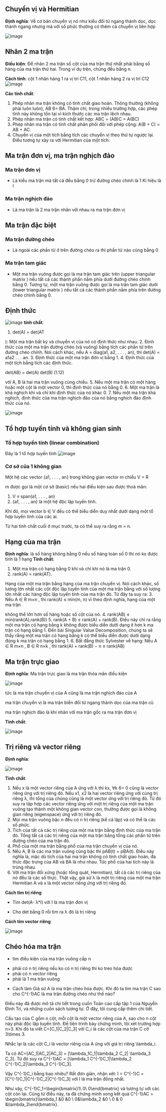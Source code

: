 ## Chuyển vị và Hermitian
**Định nghĩa**: Về cơ bản chuyển vị nó như kiểu đổi từ ngang thành dọc, dọc thành ngang nhưng mà với số phức thường có thêm cả chuyển vị liên
hợp

![image](https://user-images.githubusercontent.com/45547213/61581519-84c55d00-ab49-11e9-9052-945cf994c305.png)

## Nhân 2 ma trận
**Điều kiện**: Để nhân 2 ma trận số cột của ma trận thứ nhất phải bằng số hàng của ma trận thứ
hai. Trong ví dụ trên, chúng đều bằng n.

**Cách tính**: cột 1 nhân hàng 1 ra vị trí C11, cột 1 nhân hàng 2 ra vị trí C12
![image](https://user-images.githubusercontent.com/45547213/61581592-a4a95080-ab4a-11e9-9fae-ef85659f3e5d.png)

**Các tính chất**:
1. Phép nhân ma trận không có tính chất giao hoán. Thông thường (không phải luôn luôn),
AB 6= BA. Thậm chí, trong nhiều trường hợp, các phép tính này không tồn tại vì kích
thước các ma trận lệch nhau.
2. Phép nhân ma trận có tính chất kết hợp: ABC = (AB)C = A(BC)
3. Phép nhân ma trận có tính chất phân phối đối với phép cộng: A(B + C) = AB + AC.
4. Chuyển vị của một tích bằng tích các chuyển vị theo thứ tự ngược lại. Điều tương tự xảy
ra với Hermitian của một tích:


## Ma trận đơn vị, ma trận nghịch đảo
### Ma trận đơn vị
- Là kiểu ma trận mà tất cả đều bằng 0 trừ đường chéo chính là 1 Kí hiệu là I

### Ma trận nghịch đảo
- Là ma trận là 2 ma trận nhân với nhau ra ma trận đơn vị

## Ma trận đặc biệt
### Ma trận đường chéo
- Là ngoài các phần tử ở trên đường chéo ra thì phần tử nào cũng bằng 0

### Ma trận tam giác
- Một ma trận vuông được gọi là ma trận tam giác trên (upper triangular matrix ) nếu tất cả
các thành phần nằm phía dưới đường chéo chính bằng 0. Tương tự, một ma trận vuông được
gọi là ma trận tam giác dưới (lower triangular matrix ) nếu tất cả các thành phần nằm phía
trên đường chéo chính bằng 0.

## Định thức
![image](https://user-images.githubusercontent.com/45547213/61582295-551b5280-ab53-11e9-8bd1-7a3cac39cb02.png)
**tính chất**:
1. det(A) = det(AT

): Một ma trận bất kỳ và chuyển vị của nó có định thức như nhau.
2. Định thức của một ma trận đường chéo (và vuông) bằng tích các phần tử trên đường chéo
chính. Nói cách khác, nếu A = diag(a1, a2, . . . , an), thì det(A) = a1a2 . . . an.
3. Định thức của một ma trận đơn vị bằng 1.
4. Định thức của một tích bằng tích các định thức.

det(AB) = det(A) det(B) (1.12)

với A, B là hai ma trận vuông cùng chiều.
5. Nếu một ma trận có một hàng hoặc một cột là một vector 0, thì định thức của nó bằng 0.
6. Một ma trận là khả nghịch khi và chỉ khi định thức của nó khác 0.
7. Nếu một ma trận khả nghịch, định thức của ma trận nghịch đảo của nó bằng nghịch đảo
định thức của nó.

![image](https://user-images.githubusercontent.com/45547213/61582318-87c54b00-ab53-11e9-8ea5-fb5c0688317e.png)

## Tổ hợp tuyến tính và không gian sinh
### Tổ hợp tuyến tính (linear combination)
Đây là 1 tổ hợp tuyến tính
![image](https://user-images.githubusercontent.com/45547213/61582352-03bf9300-ab54-11e9-85ce-af02628f7254.png)

### Cơ sở của 1 không gian
Một hệ các vector {a1, . . . , an} trong không gian vector m chiều V = R

m được gọi là một cơ sở (basic) nếu hai điều kiện sau được thoả mãn:
1. V ≡ span(a1, . . . , an)
2. {a1, . . . , an} là một hệ độc lập tuyến tính.

Khi đó, mọi vector b ∈ V đều có thể biểu diễn duy nhất dưới dạng một tổ hợp tuyến tính
của các ai.

Từ hai tính chất cuối ở mục trước, ta có thể suy ra rằng m = n.


## Hạng của ma trận
**Định nghĩa**: là số hàng không bằng 0 nếu số hàng toàn số 0 thì nó ko được tính là 1 hạng
**Tính chất**: 
1. Một ma trận có hạng bằng 0 khi và chỉ khi nó là ma trận 0.
2. rank(A) = rank(AT). 

Hạng của một ma trận bằng hạng của ma trận chuyển vị. Nói cách
khác, số lượng lớn nhất các cột độc lập tuyến tính của một ma trận bằng với số lượng
lớn nhất các hàng độc lập tuyến tính của ma trận đó. Từ đây ta suy ra:
3. Nếu A ∈ R
m×n
, thì rank(A) ≤ min(m, n) vì theo định nghĩa, hạng của một ma trận

không thể lớn hơn số hàng hoặc số cột của nó.
4. rank(AB) ≤ min(rank(A),rank(B))
5. rank(A + B) ≤ rank(A) + rank(B). Điều này chỉ ra rằng một ma trận có hạng bằng k
không được biểu diễn dưới dạng ít hơn k ma trận có hạng bằng 1. Đến bài Singular Value
Decomposition, chúng ta sẽ thấy rằng một ma trận có hạng bằng k có thể biểu diễn được
dưới dạng đúng k ma trận có hạng bằng 1.
6. Bất đẳng thức Sylvester về hạng: Nếu A ∈ R
m×n
, B ∈ R
n×k
, thì
rank(A) + rank(B) − n ≤ rank(AB)

## Ma trận trực giao
**Định nghĩa**: Ma trận trực giao là ma trận thỏa mãn điều kiện 

![image](https://user-images.githubusercontent.com/45547213/61589271-e03b2d80-abd1-11e9-9344-08cf1da9ccaf.png)

tức là ma trận chuyển vị của A cũng là ma trận nghịch đảo của A

ma trận chuyển vị là ma trận biến đổi từ ngang thành dọc của ma trận cũ

ma trận nghịch đảo là khi nhân với ma trận gốc ra ma trận đơn vị

**Tính chất**:

![image](https://user-images.githubusercontent.com/45547213/61589327-8f780480-abd2-11e9-966b-62cb521063d2.png)

## Trị riêng và vector riêng
**Định nghĩa**: 


![image](https://user-images.githubusercontent.com/45547213/61589458-3c9f4c80-abd4-11e9-9c74-15b3bf4b7bde.png)

**Tính chất**:

1. Nếu x là một vector riêng của A ứng với λ thì kx, ∀k 6= 0 cũng là vector riêng ứng với
trị riêng đó. Nếu x1, x2 là hai vector riêng ứng với cùng trị riêng λ, thì tổng của chúng
cũng là một vector ứng với trị riêng đó. Từ đó suy ra tập hợp các vector riêng ứng với
một trị riêng của một ma trận vuông tạo thành một không gian vector con, thường được
gọi là không gian riêng (eigenspace) ứng với trị riêng đó.
2. Mọi ma trận vuông bậc n đều có n trị riêng (kể cả lặp) và có thể là các số phức.
3. Tích của tất cả các trị riêng của một ma trận bằng định thức của ma trận đó. Tổng tất
cả các trị riêng của một ma trận bằng tổng các phần tử trên đường chéo của ma trận đó.
4. Phổ của một ma trận bằng phổ của ma trận chuyển vị của nó.
5. Nếu A, B là các ma trận vuông cùng bậc thì pAB(t) = pBA(t). Điều này nghĩa là, mặc
dù tích của hai ma trận không có tính chất giao hoán, đa thức đặc trưng của AB và BA
là như nhau. Tức phổ của hai tích này là trùng nhau.
6. Với ma trận đối xứng (hoặc tổng quát, Hermitian), tất cả các trị riêng của nó đều là các
số thực. Thật vậy, giả sử λ là một trị riêng của một ma trận Hermitian A và x là một
vector riêng ứng với trị riêng đó. 


**Cách tìm trị riêng**
 
 - Tìm det(A- λ*I)
 với I là ma trận đơn vị
 
 - Cho det bằng 0 rồi tìm ra λ đó là trị riêng

**Cách tím vector riêng**

![image](https://user-images.githubusercontent.com/45547213/61611947-61083100-ac87-11e9-85ea-6e9251716c70.png)

 ## Chéo hóa ma trận
 - tìm điều kiện của ma trận vuông cấp n
  + phải có n trị riêng nếu ko có n trị riêng thì ko treo hóa được
  + phải có n vector riêng
  + phải là 1 ma trận vuông

 - Cách làm
 Giả sử A là ma trận chéo hóa được. Khi đó ta tìm ma trận C sao cho C^{-1}AC  là ma trận đường chéo như thế nào?

Điều này đã được mô tả chi tiết trong cuốn Toán cao cấp tập 1 của Nguyễn Đình Trí, và những cuốn sách tương tự. Ở đây, tôi cung cấp thêm chi tiết.

Cấu tạo của C gồm n cột, mỗi cột là một vector riêng của A, sao cho n cột này phải độc lập tuyến tính. Để tiện trình bày chứng minh, tôi xét trường hợp n=3. Khi đó ta viết C=[C_1|C_2|C_3] với C_i là các cột của ma trận C cỡ 3\times 3.

Nhắc lại là các cột C_i  là vector riêng của A ứng với giá trị riêng \lambda_i.

Ta có AC=[AC_1|AC_2|AC_3] = [\lambda_1C_1|\lambda_2 C_2| \lambda_3 C_3]. Từ đó suy ra C^{-1}AC = [\lambda_1 C^{-1}C_1|\lambda_2 C^{-1}C_2|\lambda_3 C^{-1}C_3].

Vậy C^{-1}C_i bằng bao nhiêu? Rất đơn giản, nhận xét: I = C^{-1}C = [C^{-1}C_1|C^{-1}C_2|C^{-1}C_3] với I là ma trận đồng nhất.

Như vậy, C^{-1}C_1=\begin{bmatrix}1\\ 0\\ 0\end{bmatrix} và tương tự với các cột còn lại. Cũng từ điều này, ta đã chứng minh xong kết quả C^{-1}AC = \begin{bmatrix}\lambda_1 &0 &0 \\ 0&\lambda_2 &0 \\ 0 & 0 &\lambda_3\end{bmatrix}.































